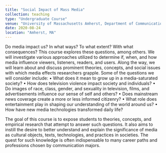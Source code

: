 ```yaml
---
title: "Social Impact of Mass Media"
collection: teaching
type: "Undergraduate Course"
venue: "University of Massachusetts Amherst, Department of Communication"
date: 2020-08-24
location: "Amherst, MA"
---
```


Do media impact us? In what ways? To what extent? With what consequences?
This course explores these questions, among others. We will investigate various approaches utilized to determine if, when, and how media influence viewers, listeners, readers, and users. Along the way, we will learn about and discuss prominent theories, concepts, and social issues with which media effects researchers grapple.
Some of the questions we will consider include:
• What does it mean to grow up in a media-saturated society?
• How does television violence impact society and individuals?
• Do images of race, class, gender, and sexuality in television, films, and advertisements
influence our sense of self and others?
• Does mainstream news coverage create a more or less informed citizenry?
• What role does entertainment play in shaping our understanding of the world around
us?
• How have new media technologies transformed daily life?

The goal of this course is to expose students to theories, concepts, and empirical research that attempt to answer such questions. It also aims to instill the desire to better understand and explain the significance of media as cultural objects, texts, technologies, and practices in societies. The quest for such knowledge is often indispensable to many career paths and professions chosen by communication majors.
